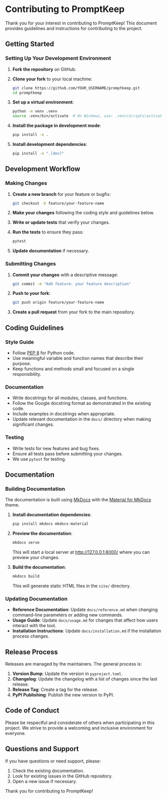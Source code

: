# Contributing to PromptKeep

Thank you for your interest in contributing to PromptKeep! This document provides guidelines and instructions for contributing to the project.

## Getting Started

### Setting Up Your Development Environment

1. **Fork the repository** on GitHub.

2. **Clone your fork** to your local machine:
   ```bash
   git clone https://github.com/YOUR_USERNAME/promptkeep.git
   cd promptkeep
   ```

3. **Set up a virtual environment**:
   ```bash
   python -m venv .venv
   source .venv/bin/activate  # On Windows, use: .venv\Scripts\activate
   ```

4. **Install the package in development mode**:
   ```bash
   pip install -e .
   ```

5. **Install development dependencies**:
   ```bash
   pip install -e ".[dev]"
   ```

## Development Workflow

### Making Changes

1. **Create a new branch** for your feature or bugfix:
   ```bash
   git checkout -b feature/your-feature-name
   ```

2. **Make your changes** following the coding style and guidelines below.

3. **Write or update tests** that verify your changes.

4. **Run the tests** to ensure they pass:
   ```bash
   pytest
   ```

5. **Update documentation** if necessary.

### Submitting Changes

1. **Commit your changes** with a descriptive message:
   ```bash
   git commit -m "Add feature: your feature description"
   ```

2. **Push to your fork**:
   ```bash
   git push origin feature/your-feature-name
   ```

3. **Create a pull request** from your fork to the main repository.

## Coding Guidelines

### Style Guide

- Follow [PEP 8](https://peps.python.org/pep-0008/) for Python code.
- Use meaningful variable and function names that describe their purpose.
- Keep functions and methods small and focused on a single responsibility.

### Documentation

- Write docstrings for all modules, classes, and functions.
- Follow the Google docstring format as demonstrated in the existing code.
- Include examples in docstrings when appropriate.
- Update relevant documentation in the `docs/` directory when making significant changes.

### Testing

- Write tests for new features and bug fixes.
- Ensure all tests pass before submitting your changes.
- We use `pytest` for testing.

## Documentation

### Building Documentation

The documentation is built using [MkDocs](https://www.mkdocs.org/) with the [Material for MkDocs](https://squidfunk.github.io/mkdocs-material/) theme.

1. **Install documentation dependencies**:
   ```bash
   pip install mkdocs mkdocs-material
   ```

2. **Preview the documentation**:
   ```bash
   mkdocs serve
   ```
   This will start a local server at http://127.0.0.1:8000/ where you can preview your changes.

3. **Build the documentation**:
   ```bash
   mkdocs build
   ```
   This will generate static HTML files in the `site/` directory.

### Updating Documentation

- **Reference Documentation**: Update `docs/reference.md` when changing command-line parameters or adding new commands.
- **Usage Guide**: Update `docs/usage.md` for changes that affect how users interact with the tool.
- **Installation Instructions**: Update `docs/installation.md` if the installation process changes.

## Release Process

Releases are managed by the maintainers. The general process is:

1. **Version Bump**: Update the version in `pyproject.toml`.
2. **Changelog**: Update the changelog with a list of changes since the last release.
3. **Release Tag**: Create a tag for the release.
4. **PyPI Publishing**: Publish the new version to PyPI.

## Code of Conduct

Please be respectful and considerate of others when participating in this project. We strive to provide a welcoming and inclusive environment for everyone.

## Questions and Support

If you have questions or need support, please:

1. Check the existing documentation.
2. Look for existing issues in the GitHub repository.
3. Open a new issue if necessary.

Thank you for contributing to PromptKeep! 